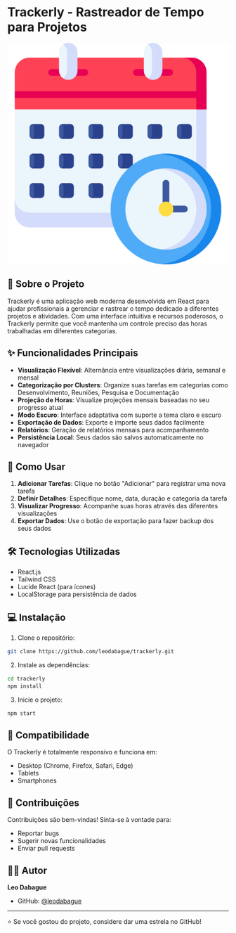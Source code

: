 # Trackerly - Rastreador de Tempo para Projetos

![Trackerly Logo](public/schedule.ico)

## 📝 Sobre o Projeto

Trackerly é uma aplicação web moderna desenvolvida em React para ajudar profissionais a gerenciar e rastrear o tempo dedicado a diferentes projetos e atividades. Com uma interface intuitiva e recursos poderosos, o Trackerly permite que você mantenha um controle preciso das horas trabalhadas em diferentes categorias.

## ✨ Funcionalidades Principais

- **Visualização Flexível**: Alternância entre visualizações diária, semanal e mensal
- **Categorização por Clusters**: Organize suas tarefas em categorias como Desenvolvimento, Reuniões, Pesquisa e Documentação
- **Projeção de Horas**: Visualize projeções mensais baseadas no seu progresso atual
- **Modo Escuro**: Interface adaptativa com suporte a tema claro e escuro
- **Exportação de Dados**: Exporte e importe seus dados facilmente
- **Relatórios**: Geração de relatórios mensais para acompanhamento
- **Persistência Local**: Seus dados são salvos automaticamente no navegador

## 🚀 Como Usar

1. **Adicionar Tarefas**: Clique no botão "Adicionar" para registrar uma nova tarefa
2. **Definir Detalhes**: Especifique nome, data, duração e categoria da tarefa
3. **Visualizar Progresso**: Acompanhe suas horas através das diferentes visualizações
4. **Exportar Dados**: Use o botão de exportação para fazer backup dos seus dados

## 🛠️ Tecnologias Utilizadas

- React.js
- Tailwind CSS
- Lucide React (para ícones)
- LocalStorage para persistência de dados

## 💻 Instalação

1. Clone o repositório:
```bash
git clone https://github.com/leodabague/trackerly.git
```

2. Instale as dependências:
```bash
cd trackerly
npm install
```

3. Inicie o projeto:
```bash
npm start
```

## 📱 Compatibilidade

O Trackerly é totalmente responsivo e funciona em:
- Desktop (Chrome, Firefox, Safari, Edge)
- Tablets
- Smartphones

## 🤝 Contribuições

Contribuições são bem-vindas! Sinta-se à vontade para:
- Reportar bugs
- Sugerir novas funcionalidades
- Enviar pull requests

## 👨‍💻 Autor

**Leo Dabague**
- GitHub: [@leodabague](https://github.com/leodabague)

---

⭐️ Se você gostou do projeto, considere dar uma estrela no GitHub!
